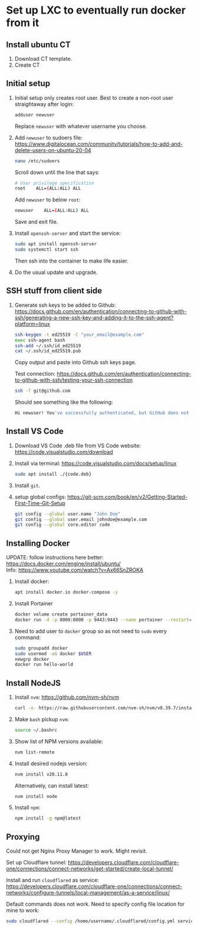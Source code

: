 # Set up LXC to eventually run docker from it

## Install ubuntu CT

1. Download CT template.
2. Create CT

## Initial setup

1. Initial setup only creates root user. Best to create a non-root user straightaway after login:

    ```bash
    adduser newuser
    ```

    Replace `newuser` with whatever username you choose.

2. Add `newuser` to sudoers file: <https://www.digitalocean.com/community/tutorials/how-to-add-and-delete-users-on-ubuntu-20-04>

    ```bash
    nano /etc/sudoers
    ```

    Scroll down until the line that says:

    ```bash
    # User privilege specification
    root    ALL=(ALL:ALL) ALL
    ```

    Add `newuser` to below `root`:

    ```bash
    newuser    ALL=(ALL:ALL) ALL
    ```

    Save and exit file.

3. Install `openssh-server` and start the service:

    ```bash
    sudo apt install openssh-server
    sudo systemctl start ssh 
    ```

    Then ssh into the container to make life easier.

4. Do the usual update and upgrade.

## SSH stuff from client side

1. Generate ssh keys to be added to Github: <https://docs.github.com/en/authentication/connecting-to-github-with-ssh/generating-a-new-ssh-key-and-adding-it-to-the-ssh-agent?platform=linux>

    ```bash
    ssh-keygen -t ed25519 -C "your_email@example.com"
    exec ssh-agent bash
    ssh-add ~/.ssh/id_ed25519
    cat ~/.ssh/id_ed25519.pub
    ```

    Copy output and paste into Github ssh keys page.

    Test connection: <https://docs.github.com/en/authentication/connecting-to-github-with-ssh/testing-your-ssh-connection>

    ```bash
    ssh -T git@github.com
    ```

    Should see something like the following:

    ```bash
    Hi newuser! You've successfully authenticated, but GitHub does not provide shell access.
    ```

## Install VS Code

1. Download VS Code .deb file from VS Code website: <https://code.visualstudio.com/download>
2. Install via terminal: <https://code.visualstudio.com/docs/setup/linux>

    ```bash
    sudo apt install ./{code.deb}
    ```

3. Install `git`.
4. setup global configs: <https://git-scm.com/book/en/v2/Getting-Started-First-Time-Git-Setup>

    ```bash
    git config --global user.name "John Doe"
    git config --global user.email johndoe@example.com
    git config --global core.editor code
    ```

## Installing Docker

UPDATE: follow instructions here better: <https://docs.docker.com/engine/install/ubuntu/>  
Info: <https://www.youtube.com/watch?v=Ax66SnZROKA>

 1. Install docker:

     ```bash
    apt install docker.io docker-compose -y
    ```

 2. Install Portainer

    ```bash
    docker volume create portainer_data
    docker run -d -p 8000:8000 -p 9443:9443 --name portainer --restart=always -v /var/run/docker.sock:/var/run/docker.sock -v portainer_data:/data portainer/portainer-ce:latest
    ```

 3. Need to add user to `docker` group so as not need to `sudo` every command:

    ```bash
    sudo groupadd docker
    sudo usermod -aG docker $USER
    newgrp docker
    docker run hello-world
    ```

## Install NodeJS

1. Install `nvm`: <https://github.com/nvm-sh/nvm>

    ```bash
    curl -o- https://raw.githubusercontent.com/nvm-sh/nvm/v0.39.7/install.sh | bash
    ```

2. Make `bash` pickup `nvm`:

    ```bash
    source ~/.bashrc
    ```

3. Show list of NPM versions available:

    ```bash
    nvm list-remote
    ```

4. Install desired nodejs version:

    ```bash
    nvm install v20.11.0
    ```

    Alternatively, can install latest:

    ```bash
    nvm install node
    ```

5. Install `npm`:

    ```bash
    npm install -g npm@latest
    ```

## Proxying

Could not get Nginx Proxy Manager to work. Might revisit.

Set up Cloudflare tunnel: <https://developers.cloudflare.com/cloudflare-one/connections/connect-networks/get-started/create-local-tunnel/>

Install and run `cloudflared` as service: <https://developers.cloudflare.com/cloudflare-one/connections/connect-networks/configure-tunnels/local-management/as-a-service/linux/>

Default commands does not work. Need to specify config file location for mine to work:

```bash
sudo cloudflared --config /home/username/.cloudflared/config.yml service install
```
